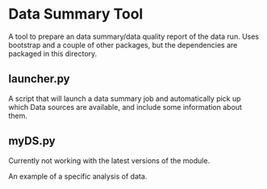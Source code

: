 # Data Summary Tool

A tool to prepare an data summary/data quality report of the data run.
Uses bootstrap and a couple of other packages, but the dependencies 
are packaged in this directory.

## launcher.py

A script that will launch a data summary job and automatically pick up which Data
sources are available, and include some information about them.

## myDS.py

Currently not working with the latest versions of the module.

An example of a specific analysis of data.

